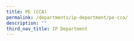 ```yaml
---
title: PE (CCA)
permalink: /departments/ip-department/pe-cca/
description: ""
third_nav_title: IP Department
---
```

